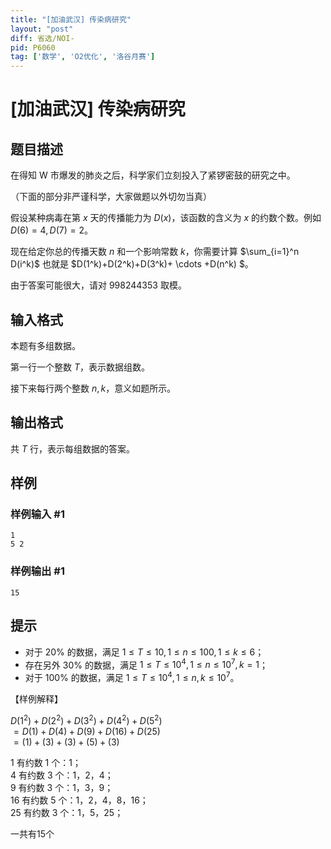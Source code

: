 ```yaml
---
title: "[加油武汉] 传染病研究"
layout: "post"
diff: 省选/NOI-
pid: P6060
tag: ['数学', 'O2优化', '洛谷月赛']
---
```

# [加油武汉] 传染病研究
## 题目描述

在得知 W 市爆发的肺炎之后，科学家们立刻投入了紧锣密鼓的研究之中。

（下面的部分非严谨科学，大家做题以外切勿当真）

假设某种病毒在第 $x$ 天的传播能力为 $D(x)$，该函数的含义为 $x$ 的约数个数。例如 $D(6)=4, D(7)=2$。

现在给定你总的传播天数 $n$ 和一个影响常数 $k$，你需要计算 $\sum_{i=1}^n D(i^k)$ 也就是 $D(1^k)+D(2^k)+D(3^k)+ \cdots +D(n^k)
$。

由于答案可能很大，请对 $998244353$ 取模。
## 输入格式

本题有多组数据。

第一行一个整数 $T$，表示数据组数。

接下来每行两个整数 $n,k$，意义如题所示。
## 输出格式

共 $T$ 行，表示每组数据的答案。
## 样例

### 样例输入 #1
```
1
5 2
```
### 样例输出 #1
```
15
```
## 提示

 - 对于 $20\%$ 的数据，满足 $1\leq T\leq 10,1\leq n\leq 100,1\leq k\leq 6$；
 - 存在另外 $30\%$ 的数据，满足 $1 \leq T \leq 10^4, 1\leq n \leq 10^7,k=1$；
 - 对于 $100\%$ 的数据，满足 $1 \leq T \leq 10^4, 1\leq n,k \leq 10^7$。

【样例解释】

$D(1^2)+D(2^2)+D(3^2)+D(4^2)+D(5^2)$  
$=D(1)+D(4)+D(9)+D(16)+D(25)$  
$=(1)+(3)+(3)+(5)+(3)$  

1 有约数 1 个：1；  
4 有约数 3 个：1，2，4；  
9 有约数 3 个：1，3，9；  
16 有约数 5 个：1，2，4，8，16；  
25 有约数 3 个：1，5，25；

一共有15个  

